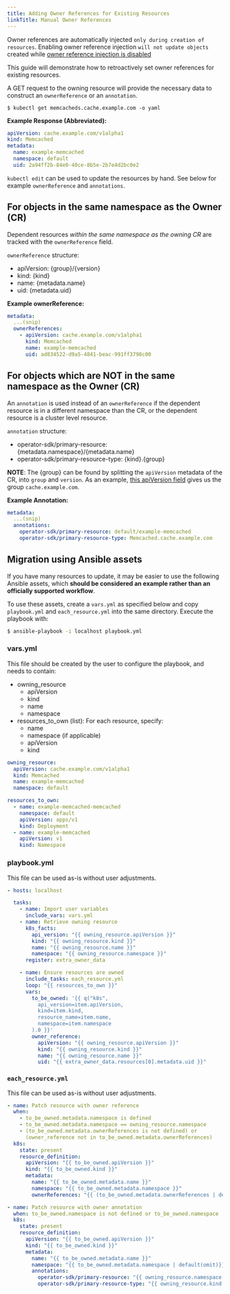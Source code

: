 ```yaml
---
title: Adding Owner References for Existing Resources
linkTitle: Manual Owner References
---
```


Owner references are automatically injected `only during creation of
resources`. Enabling owner reference injection `will not update objects`
created while [owner reference injection is
disabled](../advanced_options#turning-off-dependent-watches-and-owner-reference-injection)

This guide will demonstrate how to retroactively set owner references
for existing resources.

A GET request to the owning resource will provide the necessary data to
construct an `ownerReference` or an `annotation`.

`$ kubectl get memcacheds.cache.example.com -o yaml`

**Example Response (Abbreviated):**

```yaml
apiVersion: cache.example.com/v1alpha1
kind: Memcached
metadata:
  name: example-memcached
  namespace: default
  uid: 2a94ff2b-84e0-40ce-8b5e-2b7e4d2bc0e2
```

`kubectl edit` can be used to update the resources by hand. See below
for example `ownerReference` and `annotations`.

## For objects in the same namespace as the Owner (CR)

Dependent resources *within the same namespace as the owning CR* are
tracked with the `ownerReference` field.

`ownerReference` structure:
  * apiVersion: {group}/{version}
  * kind: {kind}
  * name: {metadata.name}
  * uid: {metadata.uid}

**Example ownerReference:**

```yaml
metadata:
  ...(snip)
  ownerReferences:
    - apiVersion: cache.example.com/v1alpha1
      kind: Memcached
      name: example-memcached
      uid: ad834522-d9a5-4841-beac-991ff3798c00
```

## For objects which are NOT in the same namespace as the Owner (CR)

An `annotation` is used instead of an `ownerReference` if the dependent
resource is in a different namespace than the CR, or the dependent
resource is a cluster level resource.

`annotation` structure:
  * operator-sdk/primary-resource: {metadata.namespace}/{metadata.name}
  * operator-sdk/primary-resource-type: {kind}.{group}

**NOTE**: The {group} can be found by splitting the `apiVersion`
metadata of the CR, into `group` and `version`. As an example,
[this apiVersion field](https://github.com/operator-framework/operator-sdk-samples/blob/master/ansible/memcached-operator/deploy/crds/cache.example.com_v1alpha1_memcached_cr.yaml#L1)
gives us the group `cache.example.com`.

**Example Annotation:**

```yaml
metadata:
  ...(snip)
  annotations:
    operator-sdk/primary-resource: default/example-memcached
    operator-sdk/primary-resource-type: Memcached.cache.example.com
```

## Migration using Ansible assets

If you have many resources to update, it may be easier to use the
following Ansible assets, which **should be considered an example rather
than an officially supported workflow**.

To use these assets, create a `vars.yml` as specified below and copy
`playbook.yml` and `each_resource.yml` into the same directory. Execute
the playbook with:

``` bash
$ ansible-playbook -i localhost playbook.yml
```

### vars.yml

This file should be created by the user to configure the playbook, and
needs to contain:

  * owning_resource
      * apiVersion
      * kind
      * name
      * namespace
  * resources_to_own (list): For each resource, specify:
      * name
      * namespace (if applicable)
      * apiVersion
      * kind

```yaml
owning_resource:
  apiVersion: cache.example.com/v1alpha1
  kind: Memcached
  name: example-memcached
  namespace: default

resources_to_own:
  - name: example-memcached-memcached
    namespace: default
    apiVersion: apps/v1
    kind: Deployment
  - name: example-memcached
    apiVersion: v1
    kind: Namespace
```

### playbook.yml

This file can be used as-is without user adjustments.

```yaml
- hosts: localhost

  tasks:
    - name: Import user variables
      include_vars: vars.yml
    - name: Retrieve owning resource
      k8s_facts:
        api_version: "{{ owning_resource.apiVersion }}"
        kind: "{{ owning_resource.kind }}"
        name: "{{ owning_resource.name }}"
        namespace: "{{ owning_resource.namespace }}"
      register: extra_owner_data

    - name: Ensure resources are owned
      include_tasks: each_resource.yml
      loop: "{{ resources_to_own }}"
      vars:
        to_be_owned: '{{ q("k8s",
          api_version=item.apiVersion,
          kind=item.kind,
          resource_name=item.name,
          namespace=item.namespace
        ).0 }}'
        owner_reference:
          apiVersion: "{{ owning_resource.apiVersion }}"
          kind: "{{ owning_resource.kind }}"
          name: "{{ owning_resource.name }}"
          uid: "{{ extra_owner_data.resources[0].metadata.uid }}"
```

### `each_resource.yml`

This file can be used as-is without user adjustments.

``` yaml
- name: Patch resource with owner reference
  when:
    - to_be_owned.metadata.namespace is defined
    - to_be_owned.metadata.namespace == owning_resource.namespace
    - (to_be_owned.metadata.ownerReferences is not defined) or
      (owner_reference not in to_be_owned.metadata.ownerReferences)
  k8s:
    state: present
    resource_definition:
      apiVersion: "{{ to_be_owned.apiVersion }}"
      kind: "{{ to_be_owned.kind }}"
      metadata:
        name: "{{ to_be_owned.metadata.name }}"
        namespace: "{{ to_be_owned.metadata.namespace }}"
        ownerReferences: "{{ (to_be_owned.metadata.ownerReferences | default([])) + [owner_reference] }}"

- name: Patch resource with owner annotation
  when: to_be_owned.namespace is not defined or to_be_owned.namespace != owning_resource.namespace
  k8s:
    state: present
    resource_definition:
      apiVersion: "{{ to_be_owned.apiVersion }}"
      kind: "{{ to_be_owned.kind }}"
      metadata:
        name: "{{ to_be_owned.metadata.name }}"
        namespace: "{{ to_be_owned.metadata.namespace | default(omit)}}"
        annotations:
          operator-sdk/primary-resource: "{{ owning_resource.namespace }}/{{ owning_resource.name }}"
          operator-sdk/primary-resource-type: "{{ owning_resource.kind }}.{{ owning_resource.apiVersion.split('/')[0] }}"
```
